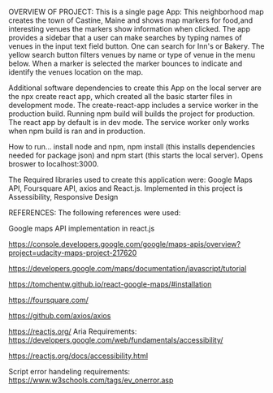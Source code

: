 OVERVIEW OF PROJECT:
This is a single page App:
This neighborhood map creates the town of  Castine, Maine and shows map markers for food,and interesting venues the markers show information when clicked. The app provides a sidebar that a user can make searches  by typing names of venues in the input text field button. One can search for Inn's or Bakery. The yellow search button filters venues by name or type of venue in the menu below. When a marker is selected the marker bounces to indicate and identify the venues location on the map. 

Additional software dependencies to create this App on the local server are the npx create react app, which created all the basic starter files in development mode. The create-react-app includes a service worker in the production build. Running npm build will builds the project for production. The react app by default is in dev mode. The service worker only works when npm build is ran and in production.


How to run... install node and npm,
npm install (this installs dependencies needed for package json) and npm start (this starts the local server). Opens broswer to localhost:3000.

The Required libraries used to create this application were:  Google Maps API, Foursquare API, axios and React.js. Implemented in this project is Assessibility, Responsive Design


REFERENCES:
The following references were used:

Google maps API implementation in react.js

https://console.developers.google.com/google/maps-apis/overview?project=udacity-maps-project-217620

https://developers.google.com/maps/documentation/javascript/tutorial

https://tomchentw.github.io/react-google-maps/#installation

https://foursquare.com/

https://github.com/axios/axios

https://reactjs.org/
Aria Requirements:
https://developers.google.com/web/fundamentals/accessibility/

https://reactjs.org/docs/accessibility.html

Script error handeling requirements:
https://www.w3schools.com/tags/ev_onerror.asp


